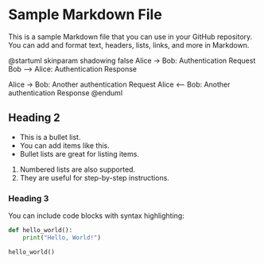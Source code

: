 # Sample Markdown File

This is a sample Markdown file that you can use in your GitHub repository. You can add and format text, headers, lists, links, and more in Markdown.

@startuml
skinparam shadowing false
Alice -> Bob: Authentication Request
Bob --> Alice: Authentication Response

Alice -> Bob: Another authentication Request
Alice <-- Bob: Another authentication Response
@enduml

## Heading 2

- This is a bullet list.
- You can add items like this.
- Bullet lists are great for listing items.

1. Numbered lists are also supported.
2. They are useful for step-by-step instructions.

### Heading 3

You can include code blocks with syntax highlighting:

```python
def hello_world():
    print("Hello, World!")

hello_world()
